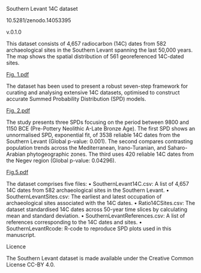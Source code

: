 Southern Levant 14C dataset 

10.5281/zenodo.14053395

v.0.1.0 

This dataset consists of 4,657 radiocarbon (14C) dates from 582 archaeological sites in the Southern Levant spanning the last 50,000 years. The map shows the spatial distribution of 561 georeferenced 14C-dated sites. 

[Fig. 1.pdf](https://github.com/user-attachments/files/17671749/Fig.1.pdf)

The dataset has been used to present a robust seven-step framework for curating and analysing extensive 14C datasets, optimised to construct accurate Summed Probability Distribution (SPD) models.

[Fig. 2.pdf](https://github.com/user-attachments/files/17671778/Fig.2.pdf)

The study presents three SPDs focusing on the period between 9800 and 1150 BCE (Pre-Pottery Neolithic A-Late Bronze Age). The first SPD shows an unnormalised SPD, exponential fit, of 3538 reliable 14C dates from the Southern Levant (Global p-value: 0.001). The second compares contrasting population trends across the Mediterranean, Irano-Turanian, and Saharo-Arabian phytogeographic zones. The third uses 420 reliable 14C dates from the Negev region (Global p-value: 0.04296). 

[Fig.5.pdf](https://github.com/user-attachments/files/17671792/Fig.5.pdf)

The dataset comprises five files:
•	SouthernLevant14C.csv: A list of 4,657 14C dates from 582 archaeological sites in the Southern Levant.
•	SouthernLevantSites.csv: The earliest and latest occupation of archaeological sites associated with the 14C dates.
•	Ratio14CSites.csv: The dataset standardised 14C dates across 50-year time slices by calculating mean and standard deviation.
•	SouthernLevantReferences.csv: A list of references corresponding to the 14C dates and sites. 
•	SouthernLevantRcode: R-code to reproduce SPD plots used in this manuscript.

Licence

The Southern Levant dataset is made available under the Creative Common License CC-BY 4.0. 





